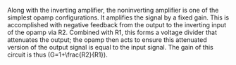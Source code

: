
Along with the inverting amplifier, the noninverting amplifier is one of the simplest opamp configurations. It amplifies the signal by a fixed gain.
This is accomplished with negative feedback from the output to the inverting input of the opamp via R2. Combined with R1, this forms a voltage divider that attenuates the output; the opamp then acts to ensure this attenuated version of the output signal is equal to the input signal. The gain of this circuit is thus \(G=1+\frac{R2}{R1}\).
